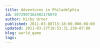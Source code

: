 ```yaml
---
title: Adventures in Philadelphia
id: 5072907362402176070
author: Kirby Urner
published: 2011-03-08T15:18:00.000-08:00
updated: 2011-03-27T19:53:31.230-07:00
blog: world_game
tags: 
---
```


